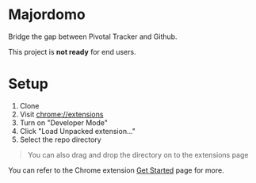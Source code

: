 # Majordomo
Bridge the gap between Pivotal Tracker and Github.

This project is **not ready** for end users.

# Setup

1. Clone
1. Visit [chrome://extensions](chrome://extensions)
1. Turn on "Developer Mode"
1. Click "Load Unpacked extension..."
1. Select the repo directory

>You can also drag and drop the directory on to the extensions page

You can refer to the Chrome extension [Get Started](https://developer.chrome.com/extensions/getstarted) page for more.
